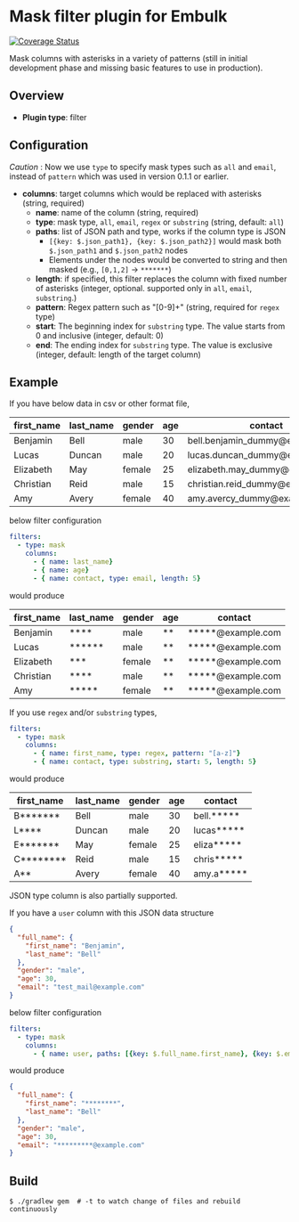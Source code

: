 # Mask filter plugin for Embulk

[![Coverage Status](https://coveralls.io/repos/github/beniyama/embulk-filter-mask/badge.svg)](https://coveralls.io/github/beniyama/embulk-filter-mask)

Mask columns with asterisks in a variety of patterns (still in initial development phase and missing basic features to use in production).

## Overview

* **Plugin type**: filter

## Configuration

*Caution* : Now we use `type` to specify mask types such as `all` and `email`, instead of `pattern` which was used in version 0.1.1 or earlier.

- **columns**: target columns which would be replaced with asterisks (string, required)
  - **name**: name of the column (string, required)
  - **type**: mask type, `all`, `email`, `regex` or `substring` (string, default: `all`)
  - **paths**: list of JSON path and type, works if the column type is JSON
    - `[{key: $.json_path1}, {key: $.json_path2}]` would mask both `$.json_path1` and `$.json_path2` nodes
    - Elements under the nodes would be converted to string and then masked (e.g., `[0,1,2]` -> `*******`)
  - **length**: if specified, this filter replaces the column with fixed number of asterisks (integer, optional. supported only in `all`, `email`, `substring`.)
  - **pattern**: Regex pattern such as "[0-9]+" (string, required for `regex` type)
  - **start**: The beginning index for `substring` type. The value starts from 0 and inclusive (integer, default: 0)
  - **end**: The ending index for `substring` type. The value is exclusive (integer, default: length of the target column)

## Example



If you have below data in csv or other format file,

|first_name | last_name | gender | age | contact |
|---|---|---|---|---|
| Benjamin | Bell | male | 30 | bell.benjamin_dummy@<i></i>example.com |
| Lucas | Duncan | male | 20 | lucas.duncan_dummy@<i></i>example.com |
| Elizabeth |	May | female | 25 | elizabeth.may_dummy@<i></i>example.com |
| Christian | Reid | male | 15 | christian.reid_dummy@<i></i>example.com |
| Amy |	Avery | female | 40 | amy.avercy_dummy@<i></i>example.com |

below filter configuration

```yaml
filters:
  - type: mask
    columns:
      - { name: last_name}
      - { name: age}
      - { name: contact, type: email, length: 5}
```

would produce

|first_name | last_name | gender | age | contact |
|---|---|---|---|---|
| Benjamin | **** | male | ** | *****@example.com |
| Lucas | ****** | male | ** | *****@example.com |
| Elizabeth |	*** | female | ** | *****@example.com |
| Christian | **** | male | ** | *****@example.com |
| Amy |	***** | female | ** | *****@example.com |

If you use `regex` and/or `substring` types,

```yaml
filters:
  - type: mask
    columns:
      - { name: first_name, type: regex, pattern: "[a-z]"}
      - { name: contact, type: substring, start: 5, length: 5}
```

would produce

|first_name | last_name | gender | age | contact |
|---|---|---|---|---|
| B******* | Bell | male | 30 | bell.***** |
| L**** | Duncan | male | 20 | lucas***** |
| E******* |	May | female | 25 | eliza***** |
| C******** | Reid | male | 15 | chris***** |
| A** |	Avery | female | 40 | amy.a***** |

JSON type column is also partially supported.

If you have a `user` column with this JSON data structure

```json
{
  "full_name": {
    "first_name": "Benjamin",
    "last_name": "Bell"
  },
  "gender": "male",
  "age": 30,
  "email": "test_mail@example.com"
}
```

below filter configuration

```yaml
filters:
  - type: mask
    columns:
      - { name: user, paths: [{key: $.full_name.first_name}, {key: $.email, type: email}]}    
```

would produce

```json
{
  "full_name": {
    "first_name": "********",
    "last_name": "Bell"
  },
  "gender": "male",
  "age": 30,
  "email": "*********@example.com"
}
```


## Build

```
$ ./gradlew gem  # -t to watch change of files and rebuild continuously
```
